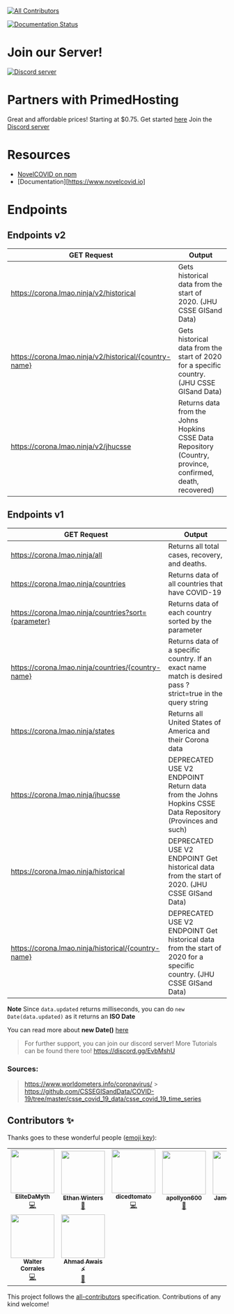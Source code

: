 <!-- ALL-CONTRIBUTORS-BADGE:START - Do not remove or modify this section -->

[![All Contributors](https://img.shields.io/badge/all_contributors-9-orange.svg?style=flat-square)](#contributors-)

<!-- ALL-CONTRIBUTORS-BADGE:END -->
<!-- Read The Docs Badge -->

[![Documentation Status](https://readthedocs.org/projects/novelcovid/badge/?version=latest)](https://novelcovid.readthedocs.io/en/latest/?badge=latest)

<!-- Read The Docs Badge End -->

# Join our Server!

[![Discord server](https://discordapp.com/api/guilds/689535536934813823/embed.png?style=banner4)](https://discord.gg/EvbMshU)

# Partners with PrimedHosting

Great and affordable prices! Starting at \$0.75. Get started [here](https://primedhosting.com/NovelCovid)
Join the [Discord server](https://primedhosting.com/discord)

# Resources

- [NovelCOVID on npm](https://www.npmjs.com/package/covidtracker#methods)
- [Documentation][https://www.novelcovid.io]

# Endpoints

## Endpoints v2

| **GET Request**                                        | **Output**                                                                                                |
| ------------------------------------------------------ | --------------------------------------------------------------------------------------------------------- |
| https://corona.lmao.ninja/v2/historical                | Gets historical data from the start of 2020. (JHU CSSE GISand Data)                                       |
| https://corona.lmao.ninja/v2/historical/{country-name} | Gets historical data from the start of 2020 for a specific country. (JHU CSSE GISand Data)                |
| https://corona.lmao.ninja/v2/jhucsse                   | Returns data from the Johns Hopkins CSSE Data Repository (Country, province, confirmed, death, recovered) |

## Endpoints v1

| **GET Request**                                      | **Output**                                                                                                           |
| ---------------------------------------------------- | -------------------------------------------------------------------------------------------------------------------- |
| https://corona.lmao.ninja/all                        | Returns all total cases, recovery, and deaths.                                                                       |
| https://corona.lmao.ninja/countries                  | Returns data of all countries that have COVID-19                                                                     |
| https://corona.lmao.ninja/countries?sort={parameter} | Returns data of each country sorted by the parameter                                                                 |
| https://corona.lmao.ninja/countries/{country-name}   | Returns data of a specific country. If an exact name match is desired pass ?strict=true in the query string          |
| https://corona.lmao.ninja/states                     | Returns all United States of America and their Corona data                                                           |
| https://corona.lmao.ninja/jhucsse                    | DEPRECATED USE V2 ENDPOINT Return data from the Johns Hopkins CSSE Data Repository (Provinces and such)              |
| https://corona.lmao.ninja/historical                 | DEPRECATED USE V2 ENDPOINT Get historical data from the start of 2020. (JHU CSSE GISand Data)                        |
| https://corona.lmao.ninja/historical/{country-name}  | DEPRECATED USE V2 ENDPOINT Get historical data from the start of 2020 for a specific country. (JHU CSSE GISand Data) |

**Note**
Since `data.updated` returns milliseconds, you can do `new Date(data.updated)` as it returns an **ISO Date**

You can read more about **new Date()** [here](https://developer.mozilla.org/en-US/docs/Web/JavaScript/Reference/Global_Objects/Date)

> For further support, you can join our discord server! More Tutorials can be found there too!
> https://discord.gg/EvbMshU

### Sources:

> https://www.worldometers.info/coronavirus/ > https://github.com/CSSEGISandData/COVID-19/tree/master/csse_covid_19_data/csse_covid_19_time_series

## Contributors ✨

Thanks goes to these wonderful people ([emoji key](https://allcontributors.org/docs/en/emoji-key)):

<!-- ALL-CONTRIBUTORS-LIST:START - Do not remove or modify this section -->
<!-- prettier-ignore-start -->
<!-- markdownlint-disable -->
<table>
  <tr>
    <td align="center"><a href="https://github.com/EliteDaMyth"><img src="https://avatars2.githubusercontent.com/u/28687771?v=4" width="100px;" alt=""/><br /><sub><b>EliteDaMyth</b></sub></a><br /><a href="https://github.com/NovelCOVID/API/commits?author=EliteDaMyth" title="Code">💻</a></td>
    <td align="center"><a href="https://github.com/ebwinters"><img src="https://avatars0.githubusercontent.com/u/4297028?v=4" width="100px;" alt=""/><br /><sub><b>Ethan Winters</b></sub></a><br /><a href="https://github.com/NovelCOVID/API/issues?q=author%3Aebwinters" title="Bug reports">🐛</a></td>
    <td align="center"><a href="https://github.com/dicedtomatoreal"><img src="https://avatars0.githubusercontent.com/u/35403473?v=4" width="100px;" alt=""/><br /><sub><b>dicedtomato</b></sub></a><br /><a href="https://github.com/NovelCOVID/API/commits?author=dicedtomatoreal" title="Code">💻</a></td>
    <td align="center"><a href="https://404discord.xyz/"><img src="https://avatars0.githubusercontent.com/u/41652412?v=4" width="100px;" alt=""/><br /><sub><b>apollyon600</b></sub></a><br /><a href="https://github.com/NovelCOVID/API/commits?author=apollyon600" title="Documentation">📖</a></td>
    <td align="center"><a href="https://jshelley.uk"><img src="https://avatars0.githubusercontent.com/u/22616014?v=4" width="100px;" alt=""/><br /><sub><b>James Shelley</b></sub></a><br /><a href="https://github.com/NovelCOVID/API/pulls?q=is%3Apr+reviewed-by%3AJamesShelley" title="Reviewed Pull Requests">👀</a></td>
    <td align="center"><a href="http://RyanHarlow.com"><img src="https://avatars2.githubusercontent.com/u/42226213?v=4" width="100px;" alt=""/><br /><sub><b>Ryan Harlow</b></sub></a><br /><a href="https://github.com/NovelCOVID/API/issues?q=author%3ARyanHarlow" title="Bug reports">🐛</a></td>
    <td align="center"><a href="https://github.com/alitas"><img src="https://avatars1.githubusercontent.com/u/1144691?v=4" width="100px;" alt=""/><br /><sub><b>Ali Tas</b></sub></a><br /><a href="https://github.com/NovelCOVID/API/issues?q=author%3Aalitas" title="Bug reports">🐛</a></td>
  </tr>
  <tr>
    <td align="center"><a href="https://github.com/buster95"><img src="https://avatars0.githubusercontent.com/u/15637669?v=4" width="100px;" alt=""/><br /><sub><b>Walter Corrales</b></sub></a><br /><a href="https://github.com/NovelCOVID/API/commits?author=buster95" title="Code">💻</a></td>
    <td align="center"><a href="https://AhmadAwais.com"><img src="https://avatars1.githubusercontent.com/u/960133?v=4" width="100px;" alt=""/><br /><sub><b>Ahmad Awais ⚡️</b></sub></a><br /><a href="https://github.com/NovelCOVID/API/commits?author=ahmadawais" title="Documentation">📖</a></td>
  </tr>
</table>

<!-- markdownlint-enable -->
<!-- prettier-ignore-end -->

<!-- ALL-CONTRIBUTORS-LIST:END -->

This project follows the [all-contributors](https://github.com/all-contributors/all-contributors) specification. Contributions of any kind welcome!
